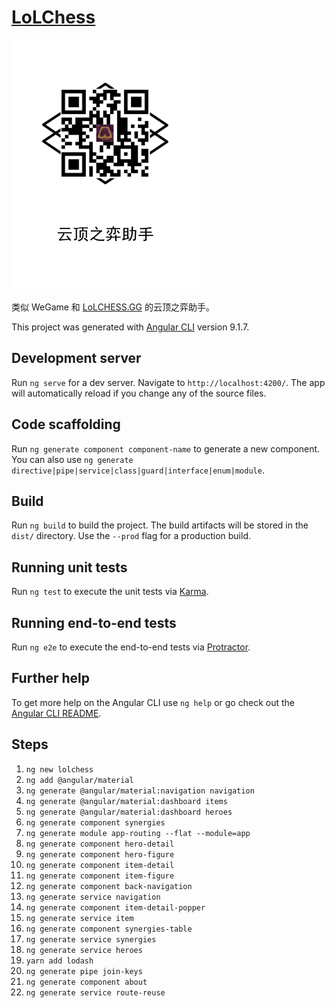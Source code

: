 # [LoLChess](https://tft.zjffun.com/)

![qrcode](./qrcode.png)

类似 WeGame 和 [LoLCHESS.GG](https://lolchess.gg/) 的云顶之弈助手。

This project was generated with [Angular CLI](https://github.com/angular/angular-cli) version 9.1.7.

## Development server

Run `ng serve` for a dev server. Navigate to `http://localhost:4200/`. The app will automatically reload if you change any of the source files.

## Code scaffolding

Run `ng generate component component-name` to generate a new component. You can also use `ng generate directive|pipe|service|class|guard|interface|enum|module`.

## Build

Run `ng build` to build the project. The build artifacts will be stored in the `dist/` directory. Use the `--prod` flag for a production build.

## Running unit tests

Run `ng test` to execute the unit tests via [Karma](https://karma-runner.github.io).

## Running end-to-end tests

Run `ng e2e` to execute the end-to-end tests via [Protractor](http://www.protractortest.org/).

## Further help

To get more help on the Angular CLI use `ng help` or go check out the [Angular CLI README](https://github.com/angular/angular-cli/blob/master/README.md).

## Steps

1. `ng new lolchess`
2. `ng add @angular/material`
3. `ng generate @angular/material:navigation navigation`
4. `ng generate @angular/material:dashboard items`
5. `ng generate @angular/material:dashboard heroes`
6. `ng generate component synergies`
7. `ng generate module app-routing --flat --module=app`
8. `ng generate component hero-detail`
9. `ng generate component hero-figure`
10. `ng generate component item-detail`
11. `ng generate component item-figure`
12. `ng generate component back-navigation`
13. `ng generate service navigation`
14. `ng generate component item-detail-popper`
15. `ng generate service item`
16. `ng generate component synergies-table`
17. `ng generate service synergies`
18. `ng generate service heroes`
19. `yarn add lodash`
20. `ng generate pipe join-keys`
21. `ng generate component about`
22. `ng generate service route-reuse`
